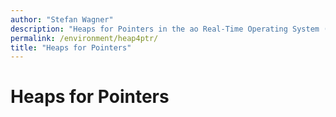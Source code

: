 ```yaml
---
author: "Stefan Wagner"
description: "Heaps for Pointers in the ao Real-Time Operating System (RTOS)."
permalink: /environment/heap4ptr/
title: "Heaps for Pointers"
---
```


# Heaps for Pointers
